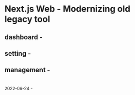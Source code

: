 # Next.js Web - Modernizing old legacy tool

## dashboard -

## setting -

## management -

#

2022-06-24 -
